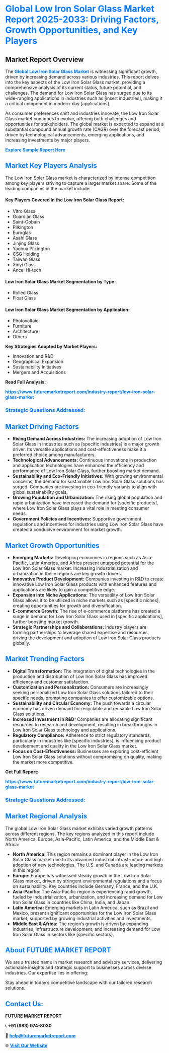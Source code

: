 <h1 style="color: #007BFF;">Global Low Iron Solar Glass Market Report 2025-2033: Driving Factors, Growth Opportunities, and Key Players</h1>

<section id="overview">
<h2>Market Report Overview</h2>
<p>The <a href="https://www.futuremarketreport.com/industry-report/low-iron-solar-glass-market" style="color: #007BFF; text-decoration: none;"><strong>Global Low Iron Solar Glass Market</strong></a> is witnessing significant growth, driven by increasing demand across various industries. This report delves into the key aspects of the Low Iron Solar Glass market, providing a comprehensive analysis of its current status, future potential, and challenges. The demand for Low Iron Solar Glass has surged due to its wide-ranging applications in industries such as [insert industries], making it a critical component in modern-day [applications].</p>
<p>As consumer preferences shift and industries innovate, the Low Iron Solar Glass market continues to evolve, offering both challenges and opportunities for stakeholders. The global market is expected to expand at a substantial compound annual growth rate (CAGR) over the forecast period, driven by technological advancements, emerging applications, and increasing investments by major players.</p>
</section>

<section id="overview">
<p><a href="https://www.futuremarketreport.com/request-sample/reportId=41872" style="color: #007BFF; text-decoration: none;"><strong>Explore Sample Report Here</strong></a></p>
</section>

<section id="key-players">
<h2 style="color: #007BFF;">Market Key Players Analysis</h2>
<p>The Low Iron Solar Glass market is characterized by intense competition among key players striving to capture a larger market share. Some of the leading companies in the market include:</p>
<h4>Key Players Covered in the Low Iron Solar Glass Report:</h4>
<ul><li>Vitro Glass</li><li>Guardian Glass</li><li>Saint-Gobain</li><li>Pilkington</li><li>Euroglas</li><li>Asahi Glass</li><li>Jinjing Glass</li><li>Yaohua Pilkington</li><li>CSG Holding</li><li>Taiwan Glass</li><li>Xinyi Glass</li><li>Ancai Hi-tech</li></ul>
<h4>Low Iron Solar Glass Market Segmentation by Type:</h4>
<ul><li>Rolled Glass</li><li>Float Glass</li></ul>

<h4>Low Iron Solar Glass Market Segmentation by Application:</h4>
<ul><li>Photovoltaic</li><li>Furniture</li><li>Architecture</li><li>Others</li></ul>
<p><strong>Key Strategies Adopted by Market Players:</strong></p>
<ul>
<li>Innovation and R&D</li>
<li>Geographical Expansion</li>
<li>Sustainability Initiatives</li>
<li>Mergers and Acquisitions</li>
</ul>
</section>

<section>
<p><strong>Read Full Analysis: </strong></p><a href="https://www.futuremarketreport.com/industry-report/low-iron-solar-glass-market" style="color: #007BFF; text-decoration: none;"><strong>https://www.futuremarketreport.com/industry-report/low-iron-solar-glass-market</strong></a>
<h3 style="color: #007BFF;">Strategic Questions Addressed:</h3>
</section>

<section id="driving-factors">
<h2 style="color: #007BFF;">Market Driving Factors</h2>
<ul>
<li><strong>Rising Demand Across Industries:</strong> The increasing adoption of Low Iron Solar Glass in industries such as [specific industries] is a major growth driver. Its versatile applications and cost-effectiveness make it a preferred choice among manufacturers.</li>
<li><strong>Technological Advancements:</strong> Continuous innovations in production and application technologies have enhanced the efficiency and performance of Low Iron Solar Glass, further boosting market demand.</li>
<li><strong>Sustainability and Eco-Friendly Initiatives:</strong> With growing environmental concerns, the demand for sustainable Low Iron Solar Glass solutions has surged. Companies are investing in eco-friendly variants to align with global sustainability goals.</li>
<li><strong>Growing Population and Urbanization:</strong> The rising global population and rapid urbanization have increased the demand for [specific products], where Low Iron Solar Glass plays a vital role in meeting consumer needs.</li>
<li><strong>Government Policies and Incentives:</strong> Supportive government regulations and incentives for industries using Low Iron Solar Glass have created a conducive environment for market growth.</li>
</ul>
</section>

<section id="growth-opportunities">
<h2 style="color: #007BFF;">Market Growth Opportunities</h2>
<ul>
<li><strong>Emerging Markets:</strong> Developing economies in regions such as Asia-Pacific, Latin America, and Africa present untapped potential for the Low Iron Solar Glass market. Increasing industrialization and urbanization in these regions are key growth drivers.</li>
<li><strong>Innovative Product Development:</strong> Companies investing in R&D to create innovative Low Iron Solar Glass products with enhanced features and applications are likely to gain a competitive edge.</li>
<li><strong>Expansion into Niche Applications:</strong> The versatility of Low Iron Solar Glass allows it to be utilized in niche markets such as [specific niches], creating opportunities for growth and diversification.</li>
<li><strong>E-commerce Growth:</strong> The rise of e-commerce platforms has created a surge in demand for Low Iron Solar Glass used in [specific applications], further boosting market growth.</li>
<li><strong>Strategic Partnerships and Collaborations:</strong> Industry players are forming partnerships to leverage shared expertise and resources, driving the development and adoption of Low Iron Solar Glass products globally.</li>
</ul>
</section>

<section id="trending-factors">
<h2 style="color: #007BFF;">Market Trending Factors</h2>
<ul>
<li><strong>Digital Transformation:</strong> The integration of digital technologies in the production and distribution of Low Iron Solar Glass has improved efficiency and customer satisfaction.</li>
<li><strong>Customization and Personalization:</strong> Consumers are increasingly seeking personalized Low Iron Solar Glass solutions tailored to their specific needs, prompting companies to offer customizable options.</li>
<li><strong>Sustainability and Circular Economy:</strong> The push towards a circular economy has driven demand for recyclable and reusable Low Iron Solar Glass solutions.</li>
<li><strong>Increased Investment in R&D:</strong> Companies are allocating significant resources to research and development, resulting in breakthroughs in Low Iron Solar Glass technology and applications.</li>
<li><strong>Regulatory Compliance:</strong> Adherence to strict regulatory standards, particularly in industries like [specific industries], is influencing product development and quality in the Low Iron Solar Glass market.</li>
<li><strong>Focus on Cost-Effectiveness:</strong> Businesses are exploring cost-efficient Low Iron Solar Glass solutions without compromising on quality, making the market more competitive.</li>
</ul>
</section>

<section>
<p><strong>Get Full Report: </strong></p><a href="https://www.futuremarketreport.com/industry-report/low-iron-solar-glass-market" style="color: #007BFF; text-decoration: none;"><strong>https://www.futuremarketreport.com/industry-report/low-iron-solar-glass-market</strong></a>
<h3 style="color: #007BFF;">Strategic Questions Addressed:</h3>
</section>


<section id="regional-analysis">
<h2 style="color: #007BFF;">Market Regional Analysis</h2>
<p>The global Low Iron Solar Glass market exhibits varied growth patterns across different regions. The key regions analyzed in this report include North America, Europe, Asia-Pacific, Latin America, and the Middle East & Africa:</p>
<ul>
<li><strong>North America:</strong> This region remains a dominant player in the Low Iron Solar Glass market due to its advanced industrial infrastructure and high adoption of new technologies. The U.S. and Canada are leading markets in this region.</li>
<li><strong>Europe:</strong> Europe has witnessed steady growth in the Low Iron Solar Glass market, driven by stringent environmental regulations and a focus on sustainability. Key countries include Germany, France, and the U.K.</li>
<li><strong>Asia-Pacific:</strong> The Asia-Pacific region is experiencing rapid growth, fueled by industrialization, urbanization, and increasing demand for Low Iron Solar Glass in countries like China, India, and Japan.</li>
<li><strong>Latin America:</strong> Emerging markets in Latin America, such as Brazil and Mexico, present significant opportunities for the Low Iron Solar Glass market, supported by growing industrial activities and investments.</li>
<li><strong>Middle East & Africa:</strong> The region’s growth is driven by expanding industries, infrastructure development, and increasing demand for Low Iron Solar Glass in sectors like [specific sectors].</li>
</ul>
</section>

<footer>
<h2 style="color: #007BFF;">About FUTURE MARKET REPORT</h2>
<p>We are a trusted name in market research and advisory services, delivering actionable insights and strategic support to businesses across diverse industries. Our expertise lies in offering:</p>

<p>Stay ahead in today’s competitive landscape with our tailored research solutions.</p>

<h2 style="color: #007BFF;">Contact Us:</h2>
<p><strong>FUTURE MARKET REPORT</strong></p>
<p>📞 <strong>+91 (883) 074-8030</strong></p>
<p>📧 <strong><a href="mailto:help@futuremarketreport.com" style="color: #007BFF;">help@futuremarketreport.com</a></strong></p>
<p>🌐 <strong><a href="https://www.futuremarketreport.com/" style="color: #007BFF;">Visit Our Website</a></strong></p>
</footer>